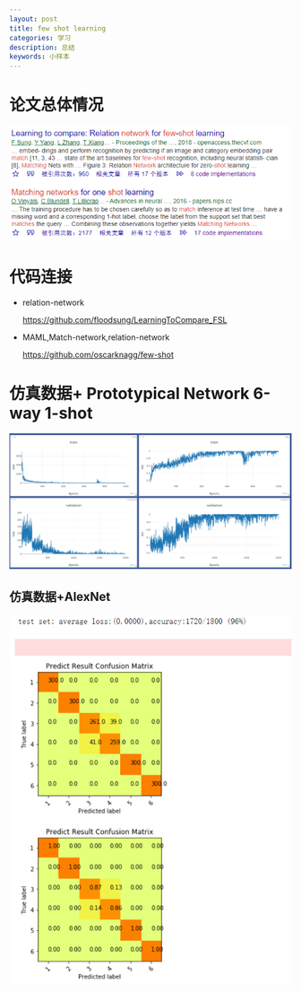 ```yaml
---
layout: post
title: few shot learning
categories: 学习
description: 总结
keywords: 小样本
---
```


<head>
    <script src="https://cdn.mathjax.org/mathjax/latest/MathJax.js?config=TeX-AMS-MML_HTMLorMML" type="text/javascript"></script>
    <script type="text/x-mathjax-config">
        MathJax.Hub.Config({
            tex2jax: {
            skipTags: ['script', 'noscript', 'style', 'textarea', 'pre'],
            inlineMath: [['$','$']]
            }
        });
    </script>
</head>

# 论文总体情况

![image-20201223071902751](../images/blog/image-20201223071902751.png)

# 代码连接

* relation-network

  https://github.com/floodsung/LearningToCompare_FSL

* MAML,Match-network,relation-network

  https://github.com/oscarknagg/few-shot

# 仿真数据+ Prototypical Network 6-way 1-shot

![image-20201224105127197](../images/blog/image-20201224105127197.png)

## 仿真数据+AlexNet

![image-20201224105829006](../images/blog/image-20201224105829006.png)